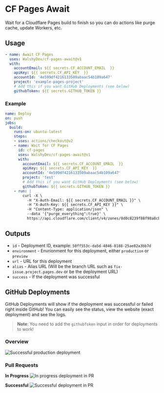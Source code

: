 # CF Pages Await

Wait for a Cloudflare Pages build to finish so you can do actions like purge cache, update Workers, etc.

## Usage
```yml
- name: Await CF Pages
  uses: WalshyDev/cf-pages-await@v1
  with:
    accountEmail: ${{ secrets.CF_ACCOUNT_EMAIL  }}
    apiKey: ${{ secrets.CF_API_KEY  }}
    accountId: '4e599df4216133509abaac54b109a647'
    project: 'example-pages-project'
    # Add this if you want GitHub Deployments (see below)
    githubToken: ${{ secrets.GITHUB_TOKEN }}
```

### Example
```yml
name: Deploy
on: push
jobs:
  build:
    runs-on: ubuntu-latest
    steps:
    - uses: actions/checkout@v2
    - name: Wait for CF Pages
      id: cf-pages
      uses: WalshyDev/cf-pages-await@v1
      with:
        accountEmail: ${{ secrets.CF_ACCOUNT_EMAIL  }}
        apiKey: ${{ secrets.CF_API_KEY  }}
        accountId: '4e599df4216133509abaac54b109a647'
        project: 'test'
        # Add this if you want GitHub Deployments (see below)
        githubToken: ${{ secrets.GITHUB_TOKEN }}
    - run: |
        curl -X \
          -H "X-Auth-Email: ${{ secrets.CF_ACCOUNT_EMAIL }}" \
          -H "X-Auth-Key: ${{ secrets.CF_API_KEY }}" \
          -H "Content-Type: application/json" \
          --data '{"purge_everything":true}' \
          https://api.cloudflare.com/client/v4/zones/8d0c8239f88f98a8cb82ec7bb29b8556/purge_cache
```

## Outputs
* `id`          - Deployment ID, example: `50ff553c-da5d-4846-8188-25ae82a3bb7d`
* `environment` - Envrionment for this deployment, either `production` or `preview`
* `url`         - URL for this deployment
* `alias`       - Alias URL (Will be the branch URL such as `fix-issue.project.pages.dev` or be the deployment URL)
* `success`     - If the deployment was successful

## GitHub Deployments
GitHub Deployments will show if the deployment was successful or failed right inside GitHub! You can easily see the status, view the website (exact deployment) and see the logs.

> **Note**: You need to add the `githubToken` input in order for deployments to work!

### Overview
![Successful production deployment](https://user-images.githubusercontent.com/8492901/149387681-25ec860d-0c8e-4075-8ab0-4d289b86127b.png)

### Pull Requests
**In Progress**
![In progress deployment in PR](https://user-images.githubusercontent.com/8492901/149388796-6bbd4ae9-b7b3-4d06-80c5-c18b3737f51f.png)

**Successful**
![Successful deployment in PR](https://user-images.githubusercontent.com/8492901/149388892-14a7ea25-6865-4d52-b403-30e8cec449d2.png)
